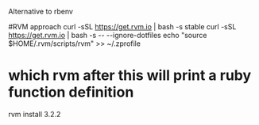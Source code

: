 Alternative to rbenv

#RVM approach
curl -sSL https://get.rvm.io | bash -s stable
curl -sSL https://get.rvm.io | bash -s -- --ignore-dotfiles
echo "source $HOME/.rvm/scripts/rvm" >> ~/.zprofile

# which rvm after this will print a ruby function definition

rvm install 3.2.2
